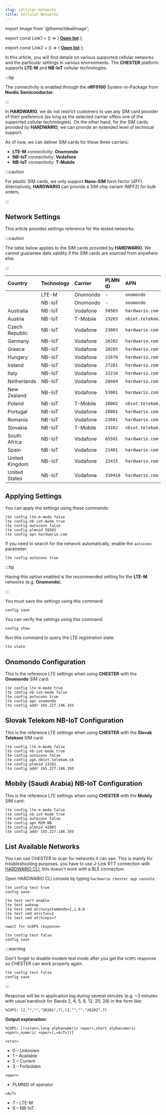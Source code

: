 ```yaml
---
slug: cellular-networks
title: Cellular Networks
---
```

import Image from '@theme/IdealImage';

export const Link1 = () => (
  <a href="https://onomondo.com/network-marketplace/lte-m-network-coverage/"><b>Open list</b></a>
);

export const Link2 = () => (
  <a href="https://onomondo.com/network-marketplace/nb-iot-network-coverage/"><b>Open list</b></a>
);

In this article, you will find details on various supported cellular networks and the particular settings in various environments. The **CHESTER** platform supports **LTE-M** and **NB-IoT** cellular technologies.

:::tip

The connectivity is enabled through the **nRF9160** System-in-Package from **Nordic Semiconductor**.

:::

In **HARDWARIO**, we do not restrict customers to use any SIM card provider of their preference (as long as the selected carrier offers one of the supported cellular technologies). On the other hand, for the SIM cards provided by **HARDWARIO**, we can provide an extended level of technical support.

As of now, we can deliver SIM cards for these three carriers:

* **LTE-M** connectivity: **Onomondo**
* **NB-IoT** connectivity: **Vodafone**
* **NB-IoT** connectivity: **T-Mobile**

:::caution

For plastic SIM cards, we only support **Nano-SIM** form factor (4FF). Alternatively, **HARDWARIO** can provide a SIM chip variant (MFF2) for bulk orders.

:::

## Network Settings

This article provides settings reference for the tested networks:

:::caution

The table below applies to the SIM cards provided by **HARDWARIO**. We cannot guarantee data validity if the SIM cards are sourced from anywhere else.

:::

| Country        | Technology | Carrier  | PLMN ID  | APN                | Remark           |
| :------------- | :--------- | :------- | :------- | :----------------- | :--------------- |
| <Link1/>       | LTE-M      | Onomondo | -        | `onomondo`         |                  |
| <Link2/>       | NB-IoT     | Onomondo | -        | `onomondo`         |                  |
| Australia      | NB-IoT     | Vodafone | `50503`  | `hardwario.com`    |                  |
| Austria        | NB-IoT     | T-Mobile | `23203`  | `nbiot.telekom.sk` |                  |
| Czech Republic | NB-IoT     | Vodafone | `23003`  | `hardwario.com`    |                  |
| Germany        | NB-IoT     | Vodafone | `26202`  | `hardwario.com`    |                  |
| Greece         | NB-IoT     | Vodafone | `20205`  | `hardwario.com`    |                  |
| Hungary        | NB-IoT     | Vodafone | `21670`  | `hardwario.com`    |                  |
| Ireland        | NB-IoT     | Vodafone | `27201`  | `hardwario.com`    |                  |
| Italy          | NB-IoT     | Vodafone | `22210`  | `hardwario.com`    |                  |
| Netherlands    | NB-IoT     | Vodafone | `20404`  | `hardwario.com`    |                  |
| New Zealand    | NB-IoT     | Vodafone | `53001`  | `hardwario.com`    |                  |
| Poland         | NB-IoT     | T-Mobile | `26002`  | `nbiot.telekom.sk` |                  |
| Portugal       | NB-IoT     | Vodafone | `26801`  | `hardwario.com`    |                  |
| Romania        | NB-IoT     | Vodafone | `22601`  | `hardwario.com`    |                  |
| Slovakia       | NB-IoT     | T-Mobile | `23102`  | `nbiot.telekom.sk` |                  |
| South Africa   | NB-IoT     | Vodafone | `65501`  | `hardwario.com`    |                  |
| Spain          | NB-IoT     | Vodafone | `21401`  | `hardwario.com`    |                  |
| United Kingdom | NB-IoT     | Vodafone | `23415`  | `hardwario.com`    |                  |
| United States  | NB-IoT     | Vodafone | `310410` | `hardwario.com`    | Roaming via AT&T |

## Applying Settings

You can apply the settings using these commands:

```
lte config lte-m-mode false
lte config nb-iot-mode true
lte config autoconn false
lte config plmnid 50503
lte config apn hardwario.com
```

If you need to search for the network automatically, enable the `autoconn` parameter:

```
lte config autoconn true
```

:::tip

Having this option enabled is the recommended setting for the **LTE-M** networks (e.g. **Onomondo**).

:::

You must save the settings using this command:

```
config save
```

You can verify the settings using this command:

```
config show
```

Run this command to query the LTE registration state:

```
lte state
```

## Onomondo Configuration

This is the reference LTE settings when using **CHESTER** with the **Onomondo** SIM card:

```
lte config lte-m-mode true
lte config nb-iot-mode false
lte config autoconn true
lte config apn onomondo
lte config addr 165.227.146.193
```

## Slovak Telekom NB-IoT Configuration

This is the reference LTE settings when using **CHESTER** with the **Slovak Telekom** SIM card:

```
lte config lte-m-mode false
lte config nb-iot-mode true
lte config autoconn false
lte config apn nbiot.telekom.sk
lte config plmnid 23102
lte config addr 165.227.146.193
```

## Mobily (Saudi Arabia) NB-IoT Configuration

This is the reference LTE settings when using **CHESTER** with the **Mobily** SIM card:

```
lte config lte-m-mode false
lte config nb-iot-mode true
lte config autoconn false
lte config apn M2M-NB
lte config plmnid 42003
lte config addr 165.227.146.193
```

## List Available Networks

You can use CHESTER to scan for networks it can see. This is mainly for troubleshooting purposes.
you have to use J-Link RTT connection with [HARDWARIO CLI](../developer-tools/command-line-tools.md), this doesn't work with a BLE connection.

Open HARDWARIO CLI console by typing `hardwario chester app console`

```
lte config test true
config save

lte test uart enable
lte test wakeup
lte test cmd at\%xsystemmode=1,1,0,0
lte test cmd at+cfun=1
lte test cmd at\%cops=?

<wait for %COPS response>

lte config test false
config save
```

:::warning

Don't forget to disable modem test mode after you get the `%COPS` response so CHESTER can work properly again.

```
lte config test false
config save
```

:::

Response will be in application log during several minutes (e.g. ~3 minutes with usual bandlock for Bands 2, 4, 5, 8, 12, 20, 28) in the form like:

`%COPS: (2,"","","26201",7),(1,"","","26202",7)`

**Output explanation:**

`%COPS: [(<stat>,long alphanumeric <oper>,short alphanumeric <oper>,numeric <oper>[,<AcT>])]`

`<stat>`
- 0 – Unknown
- 1 – Available
- 2 – Current
- 3 – Forbidden

`<oper>`
- PLMNID of operator

`<AcT>`
- 7 – LTE-M
- 9 – NB-IoT


